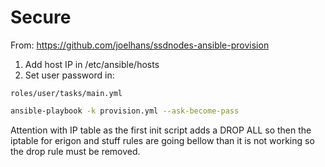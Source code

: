 # Secure

From: https://github.com/joelhans/ssdnodes-ansible-provision

1. Add host IP in /etc/ansible/hosts
2. Set user password in:

```
roles/user/tasks/main.yml
```

```sh
ansible-playbook -k provision.yml --ask-become-pass
```

Attention with IP table as the first init script adds a DROP ALL so then the iptable for erigon and stuff rules are going bellow than it is not working so the drop rule must be removed.

